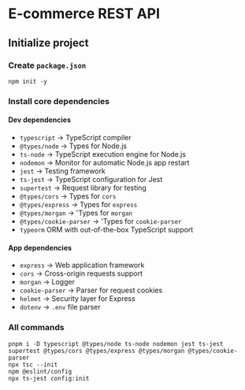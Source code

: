 # E-commerce REST API

## Initialize project

### Create `package.json`

```
npm init -y
```

### Install core dependencies

#### Dev dependencies

- `typescript` &rarr; TypeScript compiler
- `@types/node` &rarr; Types for Node.js
- `ts-node` &rarr; TypeScript execution engine for Node.js
- `nodemon` &rarr; Monitor for automatic Node.js app restart
- `jest` &rarr; Testing framework
- `ts-jest` &rarr; TypeScript configuration for Jest
- `supertest` &rarr; Request library for testing
- `@types/cors` &rarr; Types for `cors`
- `@types/express` &rarr; Types for `express`
- `@types/morgan` &rarr; 'Types for `morgan`
- `@types/cookie-parser` &rarr; 'Types for `cookie-parser`
- `typeorm` ORM with out-of-the-box TypeScript support

#### App dependencies

- `express` &rarr; Web application framework
- `cors` &rarr; Cross-origin requests support
- `morgan` &rarr; Logger
- `cookie-parser` &rarr; Parser for request cookies
- `helmet` &rarr; Security layer for Express
- `dotenv` &rarr; `.env` file parser

### All commands

```
pnpm i -D typescript @types/node ts-node nodemon jest ts-jest supertest @types/cors @types/express @types/morgan @types/cookie-parser
npx tsc --init
npm @eslint/config
npx ts-jest config:init
```
